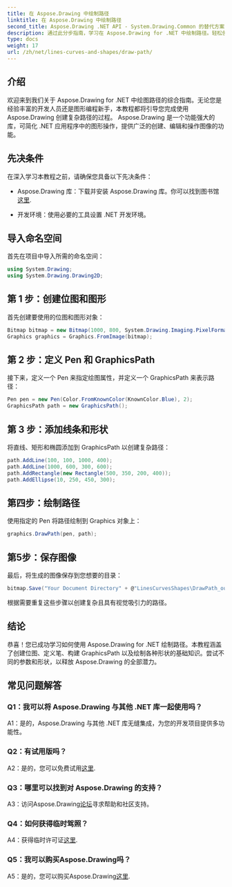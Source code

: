 ```yaml
---
title: 在 Aspose.Drawing 中绘制路径
linktitle: 在 Aspose.Drawing 中绘制路径
second_title: Aspose.Drawing .NET API - System.Drawing.Common 的替代方案
description: 通过此分步指南，学习在 Aspose.Drawing for .NET 中绘制路径。轻松创建令人惊叹的图形。
type: docs
weight: 17
url: /zh/net/lines-curves-and-shapes/draw-path/
---
```

## 介绍

欢迎来到我们关于 Aspose.Drawing for .NET 中绘图路径的综合指南。无论您是经验丰富的开发人员还是图形编程新手，本教程都将引导您完成使用 Aspose.Drawing 创建复杂路径的过程。 Aspose.Drawing 是一个功能强大的库，可简化 .NET 应用程序中的图形操作，提供广泛的创建、编辑和操作图像的功能。

## 先决条件

在深入学习本教程之前，请确保您具备以下先决条件：

-  Aspose.Drawing 库：下载并安装 Aspose.Drawing 库。你可以找到图书馆[这里](https://releases.aspose.com/drawing/net/).

- 开发环境：使用必要的工具设置 .NET 开发环境。

## 导入命名空间

首先在项目中导入所需的命名空间：

```csharp
using System.Drawing;
using System.Drawing.Drawing2D;
```

## 第 1 步：创建位图和图形

首先创建要使用的位图和图形对象：

```csharp
Bitmap bitmap = new Bitmap(1000, 800, System.Drawing.Imaging.PixelFormat.Format32bppPArgb);
Graphics graphics = Graphics.FromImage(bitmap);
```

## 第 2 步：定义 Pen 和 GraphicsPath

接下来，定义一个 Pen 来指定绘图属性，并定义一个 GraphicsPath 来表示路径：

```csharp
Pen pen = new Pen(Color.FromKnownColor(KnownColor.Blue), 2);
GraphicsPath path = new GraphicsPath();
```

## 第 3 步：添加线条和形状

将直线、矩形和椭圆添加到 GraphicsPath 以创建复杂路径：

```csharp
path.AddLine(100, 100, 1000, 400);
path.AddLine(1000, 600, 300, 600);
path.AddRectangle(new Rectangle(500, 350, 200, 400));
path.AddEllipse(10, 250, 450, 300);
```

## 第四步：绘制路径

使用指定的 Pen 将路径绘制到 Graphics 对象上：

```csharp
graphics.DrawPath(pen, path);
```

## 第5步：保存图像

最后，将生成的图像保存到您想要的目录：

```csharp
bitmap.Save("Your Document Directory" + @"LinesCurvesShapes\DrawPath_out.png");
```

根据需要重复这些步骤以创建复杂且具有视觉吸引力的路径。

## 结论

恭喜！您已成功学习如何使用 Aspose.Drawing for .NET 绘制路径。本教程涵盖了创建位图、定义笔、构建 GraphicsPath 以及绘制各种形状的基础知识。尝试不同的参数和形状，以释放 Aspose.Drawing 的全部潜力。

## 常见问题解答

### Q1：我可以将 Aspose.Drawing 与其他 .NET 库一起使用吗？

A1：是的，Aspose.Drawing 与其他 .NET 库无缝集成，为您的开发项目提供多功能性。

### Q2：有试用版吗？

 A2：是的，您可以免费试用[这里](https://releases.aspose.com/).

### Q3：哪里可以找到对 Aspose.Drawing 的支持？

 A3：访问Aspose.Drawing[论坛](https://forum.aspose.com/c/diagram/17)寻求帮助和社区支持。

### Q4：如何获得临时驾照？

 A4：获得临时许可证[这里](https://purchase.aspose.com/temporary-license/).

### Q5：我可以购买Aspose.Drawing吗？

 A5：是的，您可以购买Aspose.Drawing[这里](https://purchase.aspose.com/buy).